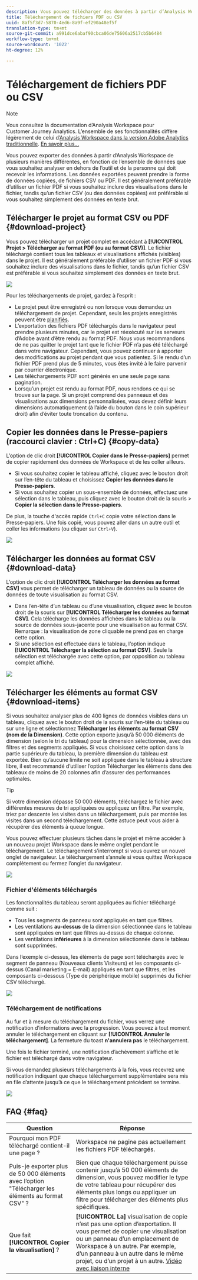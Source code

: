 ```yaml
---
description: Vous pouvez télécharger des données à partir d’Analysis Workspace en les copiant, ou aux formats PDF et CSV.
title: Téléchargement de fichiers PDF ou CSV
uuid: 8af5f3d7-5870-4ed6-8a9f-ef290a48ef5f
translation-type: tm+mt
source-git-commit: a991dce6abaf90cbca06de75606a2517cb5b6484
workflow-type: tm+mt
source-wordcount: '1022'
ht-degree: 12%

---
```



# Téléchargement de fichiers PDF ou CSV

>[!NOTE]
>
>Vous consultez la documentation d’Analysis Workspace pour Customer Journey Analytics. L’ensemble de ses fonctionnalités diffère légèrement de celui d’[Analysis Workspace dans la version Adobe Analytics traditionnelle](https://docs.adobe.com/content/help/fr-FR/analytics/analyze/analysis-workspace/home.html). [En savoir plus...](/help/getting-started/cja-aa.md)

Vous pouvez exporter des données à partir d’Analysis Workspace de plusieurs manières différentes, en fonction de l’ensemble de données que vous souhaitez analyser en dehors de l’outil et de la personne qui doit recevoir les informations. Les données exportées peuvent prendre la forme de données copiées, de fichiers CSV ou PDF. Il est généralement préférable d’utiliser un fichier PDF si vous souhaitez inclure des visualisations dans le fichier, tandis qu’un fichier CSV (ou des données copiées) est préférable si vous souhaitez simplement des données en texte brut.

## Télécharger le projet au format CSV ou PDF {#download-project}

Vous pouvez télécharger un projet complet en accédant à **[!UICONTROL Projet > Télécharger au format PDF (ou au format CSV)]**. Le fichier téléchargé contient tous les tableaux et visualisations affichés (visibles) dans le projet. Il est généralement préférable d’utiliser un fichier PDF si vous souhaitez inclure des visualisations dans le fichier, tandis qu’un fichier CSV est préférable si vous souhaitez simplement des données en texte brut.

![](assets/download-project.png)

Pour les téléchargements de projet, gardez à l’esprit :

* Le projet peut être enregistré ou non lorsque vous demandez un téléchargement de projet. Cependant, seuls les projets enregistrés peuvent être [planifiés](https://docs.adobe.com/content/help/fr-FR/analytics/analyze/analysis-workspace/curate-share/t-schedule-report.html).
* L’exportation des fichiers PDF téléchargés dans le navigateur peut prendre plusieurs minutes, car le projet est réexécuté sur les serveurs d’Adobe avant d’être rendu au format PDF. Nous vous recommandons de ne pas quitter le projet tant que le fichier PDF n’a pas été téléchargé dans votre navigateur. Cependant, vous pouvez continuer à apporter des modifications au projet pendant que vous patientez. Si le rendu d’un fichier PDF prend plus de 5 minutes, vous êtes invité à le faire parvenir par courrier électronique.
* Les téléchargements PDF sont générés en une seule page sans pagination.
* Lorsqu’un projet est rendu au format PDF, nous rendons ce qui se trouve sur la page. Si un projet comprend des panneaux et des visualisations aux dimensions personnalisées, vous devez définir leurs dimensions automatiquement (à l’aide du bouton dans le coin supérieur droit) afin d’éviter toute troncation du contenu.

## Copier les données dans le Presse-papiers (raccourci clavier : Ctrl+C) {#copy-data}

L’option de clic droit **[!UICONTROL Copier dans le Presse-papiers]** permet de copier rapidement des données de Workspace et de les coller ailleurs.

* Si vous souhaitez copier le tableau affiché, cliquez avec le bouton droit sur l’en-tête du tableau et choisissez **Copier les données dans le Presse-papiers**.
* Si vous souhaitez copier un sous-ensemble de données, effectuez une sélection dans le tableau, puis cliquez avec le bouton droit de la souris > **Copier la sélection dans le Presse-papiers**.

De plus, la touche d&#39;accès rapide `Ctrl+C` copie votre sélection dans le Presse-papiers. Une fois copié, vous pouvez aller dans un autre outil et coller les informations (ou cliquer sur `Ctrl+V`).

![](assets/copy-selection.png)

## Télécharger les données au format CSV {#download-data}

L’option de clic droit **[!UICONTROL Télécharger les données au format CSV]** vous permet de télécharger un tableau de données ou la source de données de toute visualisation au format CSV.

* Dans l’en-tête d’un tableau ou d’une visualisation, cliquez avec le bouton droit de la souris sur **[!UICONTROL Télécharger les données au format CSV]**. Cela télécharge les données affichées dans le tableau ou la source de données sous-jacente pour une visualisation au format CSV. Remarque : la visualisation de zone cliquable ne prend pas en charge cette option.
* Si une sélection est effectuée dans le tableau, l’option indique **[!UICONTROL Télécharger la sélection au format CSV]**. Seule la sélection est téléchargée avec cette option, par opposition au tableau complet affiché.

![](assets/download-data-viz.png)

## Télécharger les éléments au format CSV {#download-items}

Si vous souhaitez analyser plus de 400 lignes de données visibles dans un tableau, cliquez avec le bouton droit de la souris sur l’en-tête du tableau ou sur une ligne et sélectionnez **Télécharger les éléments au format CSV (nom de la Dimension)**. Cette option exporte jusqu’à 50 000 éléments de dimension (selon le tri du tableau) pour la dimension sélectionnée, avec des filtres et des segments appliqués. Si vous choisissez cette option dans la partie supérieure du tableau, la première dimension du tableau est exportée. Bien qu’aucune limite ne soit appliquée dans le tableau à structure libre, il est recommandé d’utiliser l’option Télécharger les éléments dans des tableaux de moins de 20 colonnes afin d’assurer des performances optimales.

>[!TIP]
>
> Si votre dimension dépasse 50 000 éléments, téléchargez le fichier avec différentes mesures de tri appliquées ou appliquez un filtre. Par exemple, triez par descente les visites dans un téléchargement, puis par montée les visites dans un second téléchargement. Cette astuce peut vous aider à récupérer des éléments à queue longue.

Vous pouvez effectuer plusieurs tâches dans le projet et même accéder à un nouveau projet Workspace dans le même onglet pendant le téléchargement. Le téléchargement s’interrompt si vous ouvrez un nouvel onglet de navigateur. Le téléchargement s’annule si vous quittez Workspace complètement ou fermez l’onglet du navigateur.

![](assets/download-items.png)

### Fichier d&#39;éléments téléchargés

Les fonctionnalités du tableau seront appliquées au fichier téléchargé comme suit :

* Tous les segments de panneau sont appliqués en tant que filtres.
* Les ventilations **au-dessus** de la dimension sélectionnée dans le tableau sont appliquées en tant que filtres au-dessus de chaque colonne.
* Les ventilations **inférieures** à la dimension sélectionnée dans le tableau sont supprimées.

Dans l’exemple ci-dessus, les éléments de page sont téléchargés avec le segment de panneau (Nouveaux clients Visiteurs) et les composants ci-dessus (Canal marketing = E-mail) appliqués en tant que filtres, et les composants ci-dessous (Type de périphérique mobile) supprimés du fichier CSV téléchargé.

![](assets/downloaded-file.png)

### Téléchargement de notifications

Au fur et à mesure du téléchargement du fichier, vous verrez une notification d’informations avec la progression. Vous pouvez à tout moment annuler le téléchargement en cliquant sur **[!UICONTROL Annuler le téléchargement]**. La fermeture du toast **n&#39;annulera pas** le téléchargement.

Une fois le fichier terminé, une notification d’achèvement s’affiche et le fichier est téléchargé dans votre navigateur.

Si vous demandez plusieurs téléchargements à la fois, vous recevrez une notification indiquant que chaque téléchargement supplémentaire sera mis en file d’attente jusqu’à ce que le téléchargement précédent se termine.

![](assets/toast.png)

## FAQ {#faq}

| Question | Réponse |
| --- | --- |
| Pourquoi mon PDF téléchargé contient-il une page ? | Workspace ne pagine pas actuellement les fichiers PDF téléchargés. |
| Puis-je exporter plus de 50 000 éléments avec l’option &quot;Télécharger les éléments au format CSV&quot; ? | Bien que chaque téléchargement puisse contenir jusqu’à 50 000 éléments de dimension, vous pouvez modifier le type de votre tableau pour récupérer des éléments plus longs ou appliquer un filtre pour télécharger des éléments plus spécifiques. |
| Que fait **[!UICONTROL Copier la visualisation]** ? | **[!UICONTROL La]** visualisation de copie n’est pas une option d’exportation. Il vous permet de copier une visualisation ou un panneau d’un emplacement de Workspace à un autre. Par exemple, d’un panneau à un autre dans le même projet, ou d’un projet à un autre. [Vidéo avec liaison interne](https://docs.adobe.com/content/help/en/analytics-learn/tutorials/analysis-workspace/visualizations/intra-linking-in-analysis-workspace.html) |

